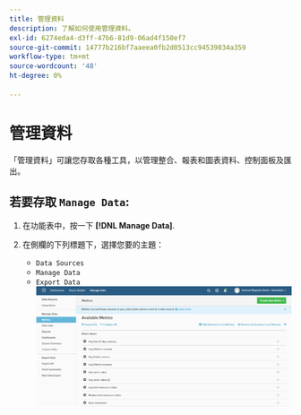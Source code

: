 ```yaml
---
title: 管理資料
description: 了解如何使用管理資料。
exl-id: 6274eda4-d3ff-47b6-81d9-06ad4f150ef7
source-git-commit: 14777b216bf7aaeea0fb2d0513cc94539034a359
workflow-type: tm+mt
source-wordcount: '48'
ht-degree: 0%

---
```


# 管理資料

「管理資料」可讓您存取各種工具，以管理整合、報表和圖表資料、控制面板及匯出。

## 若要存取 `Manage Data`:

1. 在功能表中，按一下 **[!DNL Manage Data]**.

1. 在側欄的下列標題下，選擇您要的主題：

   * `Data Sources`
   * `Manage Data`
   * `Export Data`
   ![管理資料](../../assets/magento-bi-manage-data.png)<!--{: .zoom}-->
